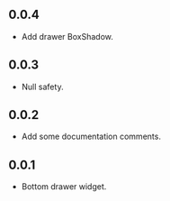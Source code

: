 ## 0.0.4

* Add drawer BoxShadow.

## 0.0.3

* Null safety.

## 0.0.2

* Add some documentation comments.

## 0.0.1

* Bottom drawer widget.

